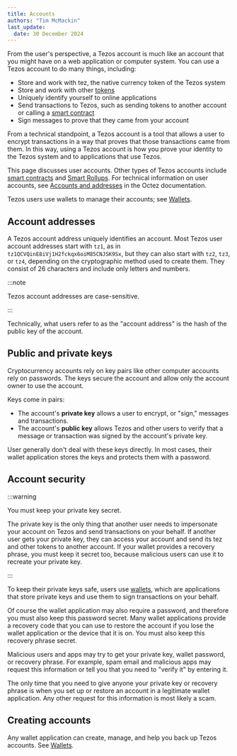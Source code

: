 ```yaml
---
title: Accounts
authors: "Tim McMackin"
last_update:
  date: 30 December 2024
---
```


From the user's perspective, a Tezos account is much like an account that you might have on a web application or computer system.
You can use a Tezos account to do many things, including:

- Store and work with tez, the native currency token of the Tezos system
- Store and work with other [tokens](/architecture/tokens)
- Uniquely identify yourself to online applications
- Send transactions to Tezos, such as sending tokens to another account or calling a [smart contract](/smart-contracts)
- Sign messages to prove that they came from your account

From a technical standpoint, a Tezos account is a tool that allows a user to encrypt transactions in a way that proves that those transactions came from them.
In this way, using a Tezos account is how you prove your identity to the Tezos system and to applications that use Tezos.

This page discusses user accounts.
Other types of Tezos accounts include [smart contracts](/smart-contracts) and [Smart Rollups](/architecture/smart-rollups).
For technical information on user accounts, see [Accounts and addresses](https://tezos.gitlab.io/active/accounts.html) in the Octez documentation.

Tezos users use wallets to manage their accounts; see [Wallets](/using/wallets).

## Account addresses

A Tezos account address uniquely identifies an account.
Most Tezos user account addresses start with `tz1`, as in `tz1QCVQinE8iVj1H2fckqx6oiM85CNJSK9Sx`, but they can also start with `tz2`, `tz3`, or `tz4`, depending on the cryptographic method used to create them.
They consist of 26 characters and include only letters and numbers.

:::note

Tezos account addresses are case-sensitive.

:::

Technically, what users refer to as the "account address" is the hash of the public key of the account.

## Public and private keys

Cryptocurrency accounts rely on key pairs like other computer accounts rely on passwords.
The keys secure the account and allow only the account owner to use the account.

Keys come in pairs:

- The account's **private key** allows a user to encrypt, or "sign," messages and transactions.
- The account's **public key** allows Tezos and other users to verify that a message or transaction was signed by the account's private key.

User generally don't deal with these keys directly.
In most cases, their wallet application stores the keys and protects them with a password.

## Account security

:::warning

You must keep your private key secret.

The private key is the only thing that another user needs to impersonate your account on Tezos and send transactions on your behalf.
If another user gets your private key, they can access your account and send its tez and other tokens to another account.
If your wallet provides a recovery phrase, you must keep it secret too, because malicious users can use it to recreate your private key.

:::

To keep their private keys safe, users use [wallets](/using/wallets), which are applications that store private keys and use them to sign transactions on your behalf.

Of course the wallet application may also require a password, and therefore you must also keep this password secret.
Many wallet applications provide a recovery code that you can use to restore the account if you lose the wallet application or the device that it is on.
You must also keep this recovery phrase secret.

Malicious users and apps may try to get your private key, wallet password, or recovery phrase.
For example, spam email and malicious apps may request this information or tell you that you need to "verify it" by entering it.

The only time that you need to give anyone your private key or recovery phrase is when you set up or restore an account in a legitimate wallet application.
Any other request for this information is most likely a scam.

## Creating accounts

Any wallet application can create, manage, and help you back up Tezos accounts.
See [Wallets](/using/wallets).

